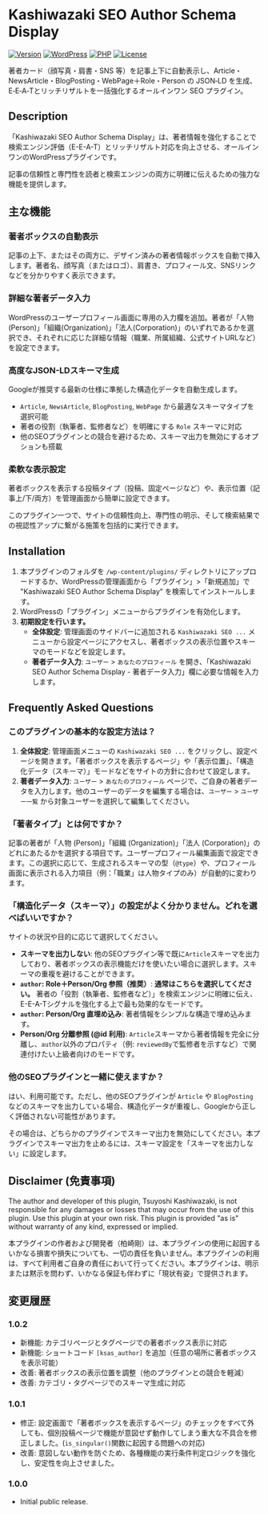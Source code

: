 # Kashiwazaki SEO Author Schema Display

[![Version](https://img.shields.io/badge/Version-1.0.2-orange.svg)](https://github.com/tsuyoshikashiwazaki/wp-plugin-kashiwazaki-seo-author-sd/releases/tag/v1.0.2)
[![WordPress](https://img.shields.io/badge/WordPress-5.8+-blue.svg)](https://wordpress.org/)
[![PHP](https://img.shields.io/badge/PHP-7.4+-purple.svg)](https://www.php.net/)
[![License](https://img.shields.io/badge/License-GPLv2-green.svg)](https://www.gnu.org/licenses/gpl-2.0.html)

著者カード（顔写真・肩書・SNS 等）を記事上下に自動表示し、Article・NewsArticle・BlogPosting・WebPage＋Role・Person の JSON‑LD を生成、E‑E‑A‑Tとリッチリザルトを一括強化するオールインワン SEO プラグイン。

## Description

「Kashiwazaki SEO Author Schema Display」は、著者情報を強化することで検索エンジン評価（E-E-A-T）とリッチリザルト対応を向上させる、オールインワンのWordPressプラグインです。

記事の信頼性と専門性を読者と検索エンジンの両方に明確に伝えるための強力な機能を提供します。

## 主な機能

### 著者ボックスの自動表示
記事の上下、またはその両方に、デザイン済みの著者情報ボックスを自動で挿入します。著者名、顔写真（またはロゴ）、肩書き、プロフィール文、SNSリンクなどを分かりやすく表示できます。

### 詳細な著者データ入力
WordPressのユーザープロフィール画面に専用の入力欄を追加。著者が「人物(Person)」「組織(Organization)」「法人(Corporation)」のいずれであるかを選択でき、それぞれに応じた詳細な情報（職業、所属組織、公式サイトURLなど）を設定できます。

### 高度なJSON-LDスキーマ生成
Googleが推奨する最新の仕様に準拠した構造化データを自動生成します。

- `Article`, `NewsArticle`, `BlogPosting`, `WebPage` から最適なスキーマタイプを選択可能
- 著者の役割（執筆者、監修者など）を明確にする `Role` スキーマに対応
- 他のSEOプラグインとの競合を避けるため、スキーマ出力を無効にするオプションも搭載

### 柔軟な表示設定
著者ボックスを表示する投稿タイプ（投稿、固定ページなど）や、表示位置（記事上/下/両方）を管理画面から簡単に設定できます。

このプラグイン一つで、サイトの信頼性向上、専門性の明示、そして検索結果での視認性アップに繋がる施策を包括的に実行できます。

## Installation

1. 本プラグインのフォルダを `/wp-content/plugins/` ディレクトリにアップロードするか、WordPressの管理画面から「プラグイン」>「新規追加」で "Kashiwazaki SEO Author Schema Display" を検索してインストールします。
2. WordPressの「プラグイン」メニューからプラグインを有効化します。
3. **初期設定を行います。**
   - **全体設定**: 管理画面のサイドバーに追加される `Kashiwazaki SEO ...` メニューから設定ページにアクセスし、著者ボックスの表示位置やスキーマのモードなどを設定します。
   - **著者データ入力**: `ユーザー` > `あなたのプロフィール` を開き、「Kashiwazaki SEO Author Schema Display - 著者データ入力」欄に必要な情報を入力します。

## Frequently Asked Questions

### このプラグインの基本的な設定方法は？

1. **全体設定**: 管理画面メニューの `Kashiwazaki SEO ...` をクリックし、設定ページを開きます。「著者ボックスを表示するページ」や「表示位置」、「構造化データ（スキーマ）」モードなどをサイトの方針に合わせて設定します。
2. **著者データ入力**: `ユーザー` > `あなたのプロフィール` ページで、ご自身の著者データを入力します。他のユーザーのデータを編集する場合は、`ユーザー` > `ユーザー一覧` から対象ユーザーを選択して編集してください。

### 「著者タイプ」とは何ですか？

記事の著者が「人物 (Person)」「組織 (Organization)」「法人 (Corporation)」のどれにあたるかを選択する項目です。ユーザープロフィール編集画面で設定できます。この選択に応じて、生成されるスキーマの型（`@type`）や、プロフィール画面に表示される入力項目（例：「職業」は人物タイプのみ）が自動的に変わります。

### 「構造化データ（スキーマ）」の設定がよく分かりません。どれを選べばいいですか？

サイトの状況や目的に応じて選択してください。

- **スキーマを出力しない**: 他のSEOプラグイン等で既に`Article`スキーマを出力しており、著者ボックスの表示機能だけを使いたい場合に選択します。スキーマの重複を避けることができます。
- **`author`: Role＋Person/Org 参照（推奨）**: **通常はこちらを選択してください。** 著者の「役割（執筆者、監修者など）」を検索エンジンに明確に伝え、E-E-A-Tシグナルを強化する上で最も効果的なモードです。
- **`author`: Person/Org 直埋め込み**: 著者情報をシンプルな構造で埋め込みます。
- **Person/Org 分離参照 (@id 利用)**: `Article`スキーマから著者情報を完全に分離し、`author`以外のプロパティ（例: `reviewedBy`で監修者を示すなど）で関連付けたい上級者向けのモードです。

### 他のSEOプラグインと一緒に使えますか？

はい、利用可能です。ただし、他のSEOプラグインが `Article` や `BlogPosting` などのスキーマを出力している場合、構造化データが重複し、Googleから正しく評価されない可能性があります。

その場合は、どちらかのプラグインでスキーマ出力を無効にしてください。本プラグインでスキーマ出力を止めるには、スキーマ設定を「スキーマを出力しない」に設定します。

## Disclaimer (免責事項)

The author and developer of this plugin, Tsuyoshi Kashiwazaki, is not responsible for any damages or losses that may occur from the use of this plugin. Use this plugin at your own risk. This plugin is provided "as is" without warranty of any kind, expressed or implied.

本プラグインの作者および開発者（柏崎剛）は、本プラグインの使用に起因するいかなる損害や損失についても、一切の責任を負いません。本プラグインの利用は、すべて利用者ご自身の責任において行ってください。本プラグインは、明示または黙示を問わず、いかなる保証も伴わずに「現状有姿」で提供されます。

## 変更履歴

### 1.0.2
* 新機能: カテゴリページとタグページでの著者ボックス表示に対応
* 新機能: ショートコード `[ksas_author]` を追加（任意の場所に著者ボックスを表示可能）
* 改善: 著者ボックスの表示位置を調整（他のプラグインとの競合を軽減）
* 改善: カテゴリ・タグページでのスキーマ生成に対応

### 1.0.1
* 修正: 設定画面で「著者ボックスを表示するページ」のチェックをすべて外しても、個別投稿ページで機能が意図せず動作してしまう重大な不具合を修正しました。(`is_singular()`関数に起因する問題への対応)
* 改善: 意図しない動作を防ぐため、各種機能の実行条件判定ロジックを強化し、安定性を向上させました。

### 1.0.0
* Initial public release.
